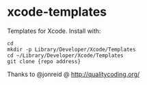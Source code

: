 xcode-templates
===============
Templates for Xcode. Install with:

```
cd
mkdir -p Library/Developer/Xcode/Templates
cd ~/Library/Developer/Xcode/Templates
git clone {repo address}
```

Thanks to @jonreid @ http://qualitycoding.org/
